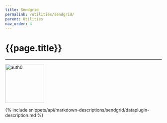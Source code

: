 ```yaml
---
title: Sendgrid
permalink: /utilities/sendgrid/
parent: Utilities
nav_order: 4
---
```


# {{page.title}}

---

<img src="{{site.baseurl}}/assets/utility_images/sendgrid.png" width="125" alt="auth0">

{% include snippets/api/markdown-descriptions/sendgrid/dataplugin-description.md %}
